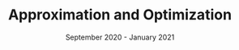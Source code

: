 ---
title: "Approximation and Optimization"
collection: teaching
type: "Master 1"
venue: "ENS de Lyon, Computer Science Department"
date: September 2020 - January 2021
location: "Lyon, France"
---